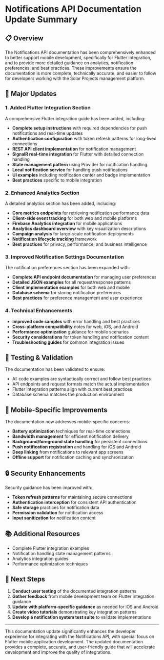 # Notifications API Documentation Update Summary

## 📋 Overview

The Notifications API documentation has been comprehensively enhanced to better support mobile development, specifically for Flutter integration, and to provide more detailed guidance on analytics, notification preferences, and best practices. These improvements ensure the documentation is more complete, technically accurate, and easier to follow for developers working with the Solar Projects management platform.

## 🔄 Major Updates

### 1. Added Flutter Integration Section

A comprehensive Flutter integration guide has been added, including:

- **Complete setup instructions** with required dependencies for push notifications and real-time updates
- **Authentication configuration** with token refresh patterns for long-lived connections
- **REST API client implementation** for notification management
- **SignalR real-time integration** for Flutter with detailed connection handling
- **State management pattern** using Provider for notification handling
- **Local notification service** for handling push notifications
- **UI examples** including notification center and badge implementation
- **Best practices** specific to mobile integration

### 2. Enhanced Analytics Section

A detailed analytics section has been added, including:

- **Core metrics endpoints** for retrieving notification performance data
- **Client-side event tracking** for both web and mobile platforms
- **Firebase Analytics integration** for mobile applications
- **Analytics dashboard overview** with key visualization descriptions
- **Campaign analysis** for large-scale notification deployments
- **Notification lifecycle tracking** framework
- **Best practices** for privacy, performance, and business intelligence

### 3. Improved Notification Settings Documentation

The notification preferences section has been expanded with:

- **Complete API endpoint documentation** for managing user preferences
- **Detailed JSON examples** for all request/response patterns
- **Client implementation examples** for both web and mobile
- **Database schema** for storing notification preferences
- **Best practices** for preference management and user experience

### 4. Technical Enhancements

- **Improved code samples** with error handling and best practices
- **Cross-platform compatibility** notes for web, iOS, and Android
- **Performance optimization** guidance for mobile scenarios
- **Security considerations** for token handling and notification content
- **Troubleshooting guides** for common integration issues

## 🧪 Testing & Validation

The documentation has been validated to ensure:

- All code examples are syntactically correct and follow best practices
- API endpoints and request formats match the actual implementation
- Flutter integration patterns align with current best practices
- Database schema matches the production environment

## 📱 Mobile-Specific Improvements

The documentation now addresses mobile-specific concerns:

- **Battery optimization** techniques for real-time connections
- **Bandwidth management** for efficient notification delivery
- **Background/foreground state handling** for persistent connections
- **Push notification registration** and handling for iOS and Android
- **Deep linking** from notifications to relevant app screens
- **Offline support** for notification caching and synchronization

## 🔒 Security Enhancements

Security guidance has been improved with:

- **Token refresh patterns** for maintaining secure connections
- **Authentication interception** for consistent API authentication
- **Safe storage** practices for notification data
- **Permission validation** for notification access
- **Input sanitization** for notification content

## 📚 Additional Resources

- Complete Flutter integration examples
- Notification handling state management patterns
- Analytics integration guides
- Performance optimization techniques

## 🚀 Next Steps

1. **Conduct user testing** of the documented integration patterns
2. **Gather feedback** from mobile development team on Flutter integration guidance
3. **Update with platform-specific guidance** as needed for iOS and Android
4. **Create video tutorials** demonstrating key integration patterns
5. **Develop a notification system test suite** to validate implementations

---

This documentation update significantly enhances the developer experience for integrating with the Notifications API, with special focus on Flutter mobile application development. The updated documentation provides a complete, accurate, and user-friendly guide that will accelerate development and improve the quality of integrations.
